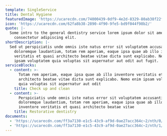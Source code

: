 ```yaml
---
template: SingleService
title: Dental Hygiene
featuredImage: 'https://ucarecdn.com/74000439-0df9-4e2d-8329-80ab38f22fb3/'
icon: 'https://ucarecdn.com/62fa8b38-2890-4f90-9fe5-bd9f044f98b2/'
quote: |-
  Some intro to the general dentistry service lorem ipsum dolor sit amet,
    consectetur adipiscing elit.
shortDescription: |-
  Sed ut perspiciatis unde omnis iste natus error sit voluptatem accusantium
    doloremque laudantium, totam rem aperiam, eaque ipsa quae ab illo inventore
    veritatis et quasi architecto beatae vitae dicta sunt explicabo. Nemo enim
    ipsam voluptatem quia voluptas sit aspernatur aut odit aut fugit.
serviceBlocks:
  - content: >-
      Totam rem aperiam, eaque ipsa quae ab illo inventore veritatis et quasi
      architecto beatae vitae dicta sunt explicabo. Nemo enim ipsam voluptatem
      quia voluptas sit aspernatur aut odit
    title: Check up and clean
  - content: >-
      Perspiciatis unde omnis iste natus error sit voluptatem accusantium
      doloremque laudantium, totam rem aperiam, eaque ipsa quae ab illo
      inventore veritatis et quasi architecto beatae vitae
    title: Restorative dentistry
documents:
  - 'https://ucarecdn.com/ff3a7130-e1c5-43c9-af9d-0ae27acc364c~2/nth/0/'
  - 'https://ucarecdn.com/ff3a7130-e1c5-43c9-af9d-0ae27acc364c~2/nth/1/'
---
```


